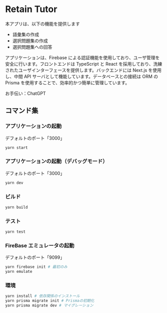 # Retain Tutor

本アプリは、以下の機能を提供します

- 語彙集の作成
- 選択問題集の作成
- 選択問題集への回答

アプリケーションは、Firebase による認証機能を使用しており、ユーザ管理を安全に行います。フロントエンドは TypeScript と React を採用しており、洗練されたユーザインターフェースを提供します。バックエンドには Next.js を使用し、中間 API サーバとして機能しています。データベースとの接続は ORM の Prisma を使用することで、効率的かつ簡単に管理しています。

お手伝い：ChatGPT

## コマンド集

### アプリケーションの起動

デフォルトのポート「3000」

```sh
yarn start
```

### アプリケーションの起動（デバッグモード）

デフォルトのポート「3000」

```sh
yarn dev
```

### ビルド

```sh
yarn build
```

### テスト

```sh
yarn test
```

### FireBase エミュレータの起動

デフォルトのポート「9099」

```sh
yarn firebase init # 最初のみ
yarn emulate
```

### 環境

```sh
yarn install # 依存関係のインストール
yarn prisma migrate init # Prismaの初期化
yarn prisma migrate dev # マイグレーション
```
